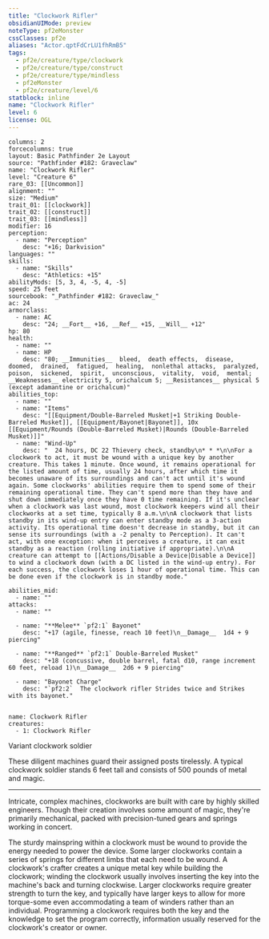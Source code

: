 ```yaml
---
title: "Clockwork Rifler"
obsidianUIMode: preview
noteType: pf2eMonster
cssClasses: pf2e
aliases: "Actor.qptFdCrLU1fhRmB5" 
tags:
  - pf2e/creature/type/clockwork
  - pf2e/creature/type/construct
  - pf2e/creature/type/mindless
  - pf2eMonster
  - pf2e/creature/level/6
statblock: inline
name: "Clockwork Rifler"
level: 6
license: OGL
---
```


```statblock
columns: 2
forcecolumns: true
layout: Basic Pathfinder 2e Layout
source: "Pathfinder #182: Graveclaw"
name: "Clockwork Rifler"
level: "Creature 6"
rare_03: [[Uncommon]]
alignment: ""
size: "Medium"
trait_01: [[clockwork]]
trait_02: [[construct]]
trait_03: [[mindless]]
modifier: 16
perception:
  - name: "Perception"
    desc: "+16; Darkvision"
languages: ""
skills:
  - name: "Skills"
    desc: "Athletics: +15"
abilityMods: [5, 3, 4, -5, 4, -5]
speed: 25 feet
sourcebook: "_Pathfinder #182: Graveclaw_"
ac: 24
armorclass:
  - name: AC
    desc: "24; __Fort__ +16, __Ref__ +15, __Will__ +12"
hp: 80
health:
  - name: ""
  - name: HP
    desc: "80; __Immunities__  bleed,  death effects,  disease,  doomed,  drained,  fatigued,  healing,  nonlethal attacks,  paralyzed,  poison,  sickened,  spirit,  unconscious,  vitality,  void,  mental; __Weaknesses__ electricity 5, orichalcum 5; __Resistances__ physical 5 (except adamantine or orichalcum)"
abilities_top:
  - name: ""
  - name: "Items"
    desc: "[[Equipment/Double-Barreled Musket|+1 Striking Double-Barreled Musket]], [[Equipment/Bayonet|Bayonet]], 10x [[Equipment/Rounds (Double-Barreled Musket)|Rounds (Double-Barreled Musket)]]"
  - name: "Wind-Up"
    desc: "  24 hours, DC 22 Thievery check, standby\n* * *\n\nFor a clockwork to act, it must be wound with a unique key by another creature. This takes 1 minute. Once wound, it remains operational for the listed amount of time, usually 24 hours, after which time it becomes unaware of its surroundings and can't act until it's wound again. Some clockworks' abilities require them to spend some of their remaining operational time. They can't spend more than they have and shut down immediately once they have 0 time remaining. If it's unclear when a clockwork was last wound, most clockwork keepers wind all their clockworks at a set time, typically 8 a.m.\n\nA clockwork that lists standby in its wind-up entry can enter standby mode as a 3-action activity. Its operational time doesn't decrease in standby, but it can sense its surroundings (with a -2 penalty to Perception). It can't act, with one exception: when it perceives a creature, it can exit standby as a reaction (rolling initiative if appropriate).\n\nA creature can attempt to [[Actions/Disable a Device|Disable a Device]] to wind a clockwork down (with a DC listed in the wind-up entry). For each success, the clockwork loses 1 hour of operational time. This can be done even if the clockwork is in standby mode."

abilities_mid:
  - name: ""
attacks:
  - name: ""

  - name: "**Melee** `pf2:1` Bayonet"
    desc: "+17 (agile, finesse, reach 10 feet)\n__Damage__  1d4 + 9 piercing"

  - name: "**Ranged** `pf2:1` Double-Barreled Musket"
    desc: "+18 (concussive, double barrel, fatal d10, range increment 60 feet, reload 1)\n__Damage__  2d6 + 9 piercing"

  - name: "Bayonet Charge"
    desc: "`pf2:2`  The clockwork rifler Strides twice and Strikes with its bayonet."
 
```

```encounter-table
name: Clockwork Rifler
creatures:
  - 1: Clockwork Rifler
```


Variant clockwork soldier

These diligent machines guard their assigned posts tirelessly. A typical clockwork soldier stands 6 feet tall and consists of 500 pounds of metal and magic.

* * *

Intricate, complex machines, clockworks are built with care by highly skilled engineers. Though their creation involves some amount of magic, they're primarily mechanical, packed with precision-tuned gears and springs working in concert.

The sturdy mainspring within a clockwork must be wound to provide the energy needed to power the device. Some larger clockworks contain a series of springs for different limbs that each need to be wound. A clockwork's crafter creates a unique metal key while building the clockwork; winding the clockwork usually involves inserting the key into the machine's back and turning clockwise. Larger clockworks require greater strength to turn the key, and typically have larger keys to allow for more torque-some even accommodating a team of winders rather than an individual. Programming a clockwork requires both the key and the knowledge to set the program correctly, information usually reserved for the clockwork's creator or owner.
